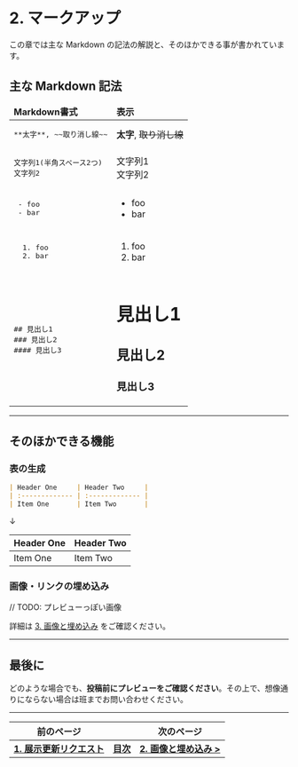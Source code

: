 # 2. マークアップ

この章では主な Markdown の記法の解説と、そのほかできる事が書かれています。

## 主な Markdown 記法

<table>
  <thead>
    <tr>
      <td>
        <b>Markdown書式</b>
      </td>
      <td>
        <b>表示</b>
      </td>
    </tr>
    <tr>
  </thead>
  <tbody>
  <tr>
    <td>
<pre>
**太字**, ~~取り消し線~~
</pre>
    </td>
    <td>
      <b>太字</b>, <s>取り消し線</s>
    </td>
  </tr>
  <tr>
    <td>
<pre>
文字列1(半角スペース2つ)
文字列2
</pre>
    </td>
    <td>
      文字列1<br />文字列2
    </td>
  </tr>
  <tr>
    <td>
<pre>
 - foo
 - bar
</pre>
    </td>
    <td>
      <ul>
        <li>foo</li>
        <li>bar</li>
      </ul>
    </td>
  </tr>
  <tr>
    <td>
<pre>
  1. foo
  2. bar
</pre>
    </td>
    <td>
      <ol>
        <li>foo</li>
        <li>bar</li>
      </ol>
    </td>
  </tr>
  <tr>
    <td>
<pre>
## 見出し1
### 見出し2
#### 見出し3
</pre>
    </td>
    <td>
      <h1>見出し1</h1>
      <h2>見出し2</h2>
      <h3>見出し3</h3>
    </td>
  </tr>
  </tbody>
</table>

---

## そのほかできる機能

### 表の生成

```markdown
| Header One     | Header Two     |
| :------------- | :------------- |
| Item One       | Item Two       |
```

↓

| Header One     | Header Two     |
| :------------- | :------------- |
| Item One       | Item Two       |

### 画像・リンクの埋め込み

// TODO: プレビューっぽい画像

詳細は [3. 画像と埋め込み](./3-image-url) をご確認ください。

---

## 最後に

どのような場合でも、**投稿前にプレビューをご確認ください**。その上で、想像通りにならない場合は班までお問い合わせください。

---

| 前のページ | | 次のページ |
| --- | --- | --- |
| **[1. 展示更新リクエスト](./1-post)** | **[目次](.)** | **[2. 画像と埋め込み >](./3-image-url)** |
